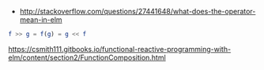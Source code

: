 - http://stackoverflow.com/questions/27441648/what-does-the-operator-mean-in-elm

```elm
f >> g = f(g) = g << f
```

https://csmith111.gitbooks.io/functional-reactive-programming-with-elm/content/section2/FunctionComposition.html
